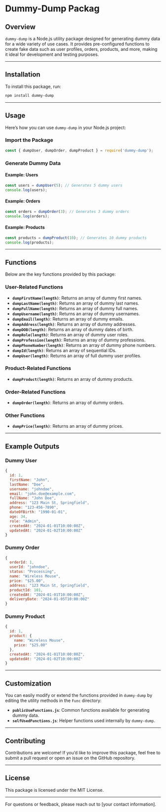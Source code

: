
# Dummy-Dump Packag

## Overview

`dummy-dump` is a Node.js utility package designed for generating dummy data for a wide variety of use cases. It provides pre-configured functions to create fake data such as user profiles, orders, products, and more, making it ideal for development and testing purposes.

---

## Installation

To install this package, run:

```bash
npm install dummy-dump
```

---

## Usage

Here’s how you can use `dummy-dump` in your Node.js project:

### Import the Package

```javascript
const { dumpUser, dumpOrder, dumpProduct } = require('dummy-dump');
```

### Generate Dummy Data

#### Example: Users
```javascript
const users = dumpUser(5); // Generates 5 dummy users
console.log(users);
```

#### Example: Orders
```javascript
const orders = dumpOrder(3); // Generates 3 dummy orders
console.log(orders);
```

#### Example: Products
```javascript
const products = dumpProduct(10); // Generates 10 dummy products
console.log(products);
```

---

## Functions

Below are the key functions provided by this package:

### User-Related Functions
- **`dumpFirstName(length)`**: Returns an array of dummy first names.
- **`dumpLastName(length)`**: Returns an array of dummy last names.
- **`dumpFullName(length)`**: Returns an array of dummy full names.
- **`dumpUsername(length)`**: Returns an array of dummy usernames.
- **`dumpEmail(length)`**: Returns an array of dummy emails.
- **`dumpAddress(length)`**: Returns an array of dummy addresses.
- **`dumpDOB(length)`**: Returns an array of dummy dates of birth.
- **`dumpRole(length)`**: Returns an array of dummy user roles.
- **`dumpProfession(length)`**: Returns an array of dummy professions.
- **`dumpPhoneNumber(length)`**: Returns an array of dummy phone numbers.
- **`dumpId(length)`**: Returns an array of sequential IDs.
- **`dumpUser(length)`**: Returns an array of full dummy user profiles.

### Product-Related Functions
- **`dumpProduct(length)`**: Returns an array of dummy products.

### Order-Related Functions
- **`dumpOrder(length)`**: Returns an array of dummy orders.

### Other Functions
- **`dumpPrice(length)`**: Returns an array of dummy prices.

---

## Example Outputs

### Dummy User
```javascript
{
  id: 1,
  firstName: "John",
  lastName: "Doe",
  username: "johndoe",
  email: "john.doe@example.com",
  fullName: "John Doe",
  address: "123 Main St, Springfield",
  phone: "123-456-7890",
  dateOfBirth: "1990-01-01",
  age: 34,
  role: "Admin",
  createdAt: "2024-01-01T10:00:00Z",
  updatedAt: "2024-01-02T10:00:00Z"
}
```

### Dummy Order
```javascript
{
  orderId: 1,
  userId: "johndoe",
  status: "Processing",
  name: "Wireless Mouse",
  price: "$25.00",
  address: "123 Main St, Springfield",
  productId: 101,
  createdAt: "2024-01-01T10:00:00Z",
  deliveryDate: "2024-01-05T10:00:00Z"
}
```

### Dummy Product
```javascript
{
  id: 1,
  product: {
    name: "Wireless Mouse",
    price: "$25.00"
  },
  createdAt: "2024-01-01T10:00:00Z",
  updatedAt: "2024-01-02T10:00:00Z"
}
```

---

## Customization

You can easily modify or extend the functions provided in `dummy-dump` by editing the utility methods in the `Func` directory:

- **`publicUseFunctions.js`**: Common functions available for generating dummy data.
- **`selfUsedFunctions.js`**: Helper functions used internally by `dummy-dump`.

---

## Contributing

Contributions are welcome! If you’d like to improve this package, feel free to submit a pull request or open an issue on the GitHub repository.

---

## License

This package is licensed under the MIT License.

---

For questions or feedback, please reach out to [your contact information].

